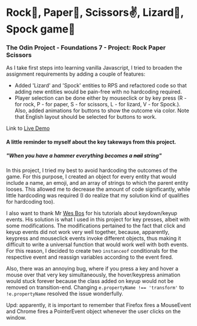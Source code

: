 # Rock👊, Paper🤚, Scissors✌️, Lizard🦎, Spock game🖖
### The Odin Project - Foundations 7 - Project: Rock Paper Scissors

As I take first steps into learning vanilla Javascript, I tried to broaden the assignment requirements by adding a couple of features:
- Added 'Lizard' and 'Spock' entities to RPS and refactored code so that adding new entities would be pain-free with no hardcoding required.
- Player selection can be done either by mouseclick or by key press (R - for rock, P - for paper, S - for scissors, L - for lizard, V - for Spock.). Also, added animations for buttons to show the outcome via color. Note that English layout should be selected for buttons to work.

Link to [Live Demo](https://pavsoldatov.github.io/Rock-paper-scissors/)

#### A little reminder to myself about the key takeways from this project.
##### "When you have a hammer everything becomes a ~~nail~~ string"
In this project, I tried my best to avoid hardcoding the outcomes of the game. For this purpose, I created an object for every entity that would include a name, an emoji, and an array of strings to which the parent entity looses. This allowed me to decrease the amount of code significantly, while little hardcoding was required (I do realize that my solution kind of qualifies for hardcoding too).

I also want to thank Mr [Wes Bos](https://github.com/wesbos) for his tutorials about keydown/keyup events. His solution is what I used in this project for key presses, albeit with some modifications. The modifications pertained to the fact that click and keyup events did not work very well together, because, apparently, keypress and mouseclick events invoke different objects, thus making it difficult to write a universal function that would work well with both events. For this reason, I decided to create two `instanceof` conditionals for the respective event and reassign variables according to the event fired.

Also, there was an annoying bug, where if you press a key and hover a mouse over that very key simultaneously, the hover/keypress animation would stuck forever because the class added on keyup would not be removed on transition-end. Changing `e.propertyName !== 'transform'` to `!e.propertyName` resolved the issue wonderfully.

Upd: apparently, it is important to remember that Firefox fires a MouseEvent and Chrome fires a PointerEvent object whenever the user clicks on the window.
